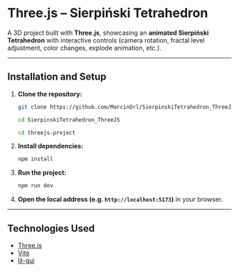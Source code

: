 # Three.js – Sierpiński Tetrahedron

A 3D project built with **Three.js**, showcasing an **animated Sierpiński Tetrahedron** with interactive controls (camera rotation, fractal level adjustment, color changes, explode animation, etc.).

---

## Installation and Setup

1. **Clone the repository:**

   ```bash
   git clone https://github.com/MarcinOrl/SierpinskiTetrahedron_ThreeJS.git

   cd SierpinskiTetrahedron_ThreeJS

   cd threejs-project
   ```

2. **Install dependencies:**

   ```bash
   npm install
   ```

3. **Run the project:**

   ```bash
   npm run dev
   ```

4. **Open the local address (e.g. `http://localhost:5173`)** in your browser.

---

## Technologies Used

* [Three.js](https://threejs.org/)
* [Vite](https://vitejs.dev/)
* [lil-gui](https://lil-gui.georgealways.com/)
